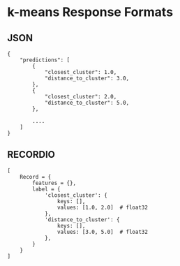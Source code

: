 # k\-means Response Formats<a name="km-in-formats"></a>

## JSON<a name="km-json"></a>

```
{
    "predictions": [
        {
            "closest_cluster": 1.0,
            "distance_to_cluster": 3.0,
        },
        {
            "closest_cluster": 2.0,
            "distance_to_cluster": 5.0,
        },
 
        ....
    ]
}
```

## RECORDIO<a name="ntm-recordio"></a>

```
[
    Record = {
        features = {},
        label = {
            'closest_cluster': {
                keys: [],
                values: [1.0, 2.0]  # float32
            },
            'distance_to_cluster': {
                keys: [],
                values: [3.0, 5.0]  # float32
            },
        }
    }
]
```